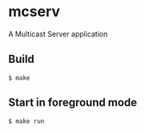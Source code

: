mcserv
=====

A Multicast Server application

Build
-----

    $ make

Start in foreground mode
-----
    $ make run
